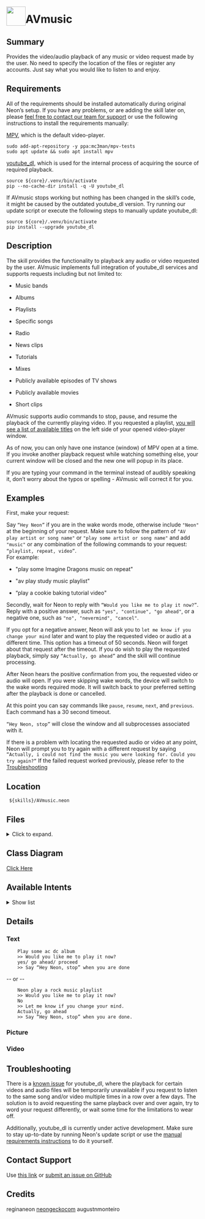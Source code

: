 
# <img src='https://0000.us/klatchat/app/files/neon_images/icons/neon_skill.png' card_color="#FF8600" width="50" style="vertical-align:bottom">AVmusic  
  
## Summary  
  
Provides the video/audio playback of any music or video request made by the user. No need to specify the location of the files or register any accounts. Just say what you would like to listen to and enjoy.  
  
## Requirements  
All of the requirements should be installed automatically during original Neon’s setup. If you have any problems, or are adding the skill later on, please [feel free to contact our team for support](#contact-support) or use the following instructions to install the requirements manually:  
  
[MPV](https://mpv.io/), which is the default video-player.  
  

    sudo add-apt-repository -y ppa:mc3man/mpv-tests    
    sudo apt update && sudo apt install mpv  

  
    
[youtube_dl](https://ytdl-org.github.io/youtube-dl/about.html), which is used for the internal process of acquiring the source of required playback.  
  

    source ${core}/.venv/bin/activate 
    pip --no-cache-dir install -q -U youtube_dl  

  If AVmusic stops working but nothing has been changed in the skill’s code, it might be caused by the outdated youtube_dl version. Try running our update script or execute the following steps to manually update youtube_dl:  
  
    source ${core}/.venv/bin/activate 
    pip install --upgrade youtube_dl   
  
## Description  
  
The skill provides the functionality to playback any audio or video requested by the user.
AVmusic implements full integration of youtube_dl services and supports requests including but not limited to:
  
- Music bands  
      
- Albums  
  
- Playlists  
      
- Specific songs  
      
- Radio  
      
- News clips  
      
- Tutorials  
      
- Mixes  
      
- Publicly available episodes of TV shows  
      
- Publicly available movies  
      
- Short clips  
      
  
AVmusic supports audio commands to stop, pause, and resume the playback of the currently playing video. If you requested a playlist, [you will see a list of available titles](#picture) on the left side of your opened video-player window.  
  
As of now, you can only have one instance (window) of MPV open at a time. If you invoke another playback request while watching something else, your current window will be closed and the new one will popup in its place.  
  
If you are typing your command in the terminal instead of audibly speaking it, don’t worry about the typos or spelling - AVmusic will correct it for you.  
  
    
  
  
## Examples  
  
First, make your request:  
  
Say `“Hey Neon”` if you are in the wake words mode, otherwise include `"Neon"` at the beginning of your request. Make
sure to follow the pattern of `"AV play artist or song name"` or `"play some artist or song name"` and add `"music"` or
any combination of the following commands to your request: `“playlist, repeat, video”`.  
For example:
  
- "play some Imagine Dragons music on repeat"
      
- "av play study music playlist"
      
- “play a cookie baking tutorial video" 
      
  
Secondly, wait for Neon to reply with `“Would you like me to play it now?”`. Reply with a positive answer, such as
`"yes", "continue", "go ahead"`, or a negative one, such as `"no", "nevermind", "cancel"`.
  
If you opt for a negative answer, Neon will ask you to `let me know if you change your mind` later and want to play the
requested video or audio at a different time. This option has a timeout of 50 seconds. Neon will forget about that
request after the timeout. If you do wish to play the requested playback, simply say `“Actually, go ahead”` and the
skill will continue processing.
  
After Neon hears the positive confirmation from you, the requested video or audio will open. If you were skipping wake
words, the device will switch to the wake words required mode. It will switch back to your preferred setting after the
playback is done or cancelled.
  
At this point you can say commands like `pause`, `resume`, `next`, and `previous`. Each command has a 30 second timeout.
  
  
`“Hey Neon, stop”` will close the window and all subprocesses associated with it.
  
If there is a problem with locating the requested audio or video at any point, Neon will prompt you to try again with a different request by saying `“Actually, i could not find the music you were looking for. Could you try again?“` If the failed request worked previously, please refer to the [Troubleshooting](#troubleshooting)  
  
## Location  
  

     ${skills}/AVmusic.neon

## Files
<details>
<summary>Click to expand.</summary>
<br>

    ${skills}/AVmusic.neon  
    ${skills}/AVmusic.neon/dialog  
    ${skills}/AVmusic.neon/dialog/de-de  
    ${skills}/AVmusic.neon/dialog/de-de/ChangeMind.dialog  
    ${skills}/AVmusic.neon/dialog/en-us  
    ${skills}/AVmusic.neon/dialog/de-de/TryAgain.dialog  
    ${skills}/AVmusic.neon/dialog/de-de/SayStop.dialog  
    ${skills}/AVmusic.neon/dialog/de-de/SayResume.dialog  
    ${skills}/AVmusic.neon/dialog/de-de/PlayNow.dialog  
    ${skills}/AVmusic.neon/dialog/en-us/ChangeMind.dialog  
    ${skills}/AVmusic.neon/dialog/en-us/SayResume.dialog  
    ${skills}/AVmusic.neon/dialog/en-us/SayStop.dialog  
    ${skills}/AVmusic.neon/dialog/en-us/PlayNow.dialog  
    ${skills}/AVmusic.neon/dialog/en-us/TryAgain.dialog  
    ${skills}/AVmusic.neon/test  
    ${skills}/AVmusic.neon/test/intent  
    ${skills}/AVmusic.neon/test/intent/001.Neon_AVmusic_intent.intent.json  
    ${skills}/AVmusic.neon/test/intent/002.AVmusic_intent.intent.json  
    ${skills}/AVmusic.neon/test/intent/003.not_now_intent.intent.json  
    ${skills}/AVmusic.neon/test/intent/004.playnow_intent.intent.json  
    ${skills}/AVmusic.neon/test/intent/005.pause_now_intent.intent.json  
    ${skills}/AVmusic.neon/vocab/de-de  
    ${skills}/AVmusic.neon/vocab  
    ${skills}/AVmusic.neon/vocab/de-de/AgreementKeyword.voc  
    ${skills}/AVmusic.neon/vocab/de-de/AVmusicKeyword.voc  
    ${skills}/AVmusic.neon/vocab/de-de/DeclineKeyword.voc  
    ${skills}/AVmusic.neon/vocab/en-us  
    ${skills}/AVmusic.neon/vocab/en-us/AgreementKeyword.voc  
    ${skills}/AVmusic.neon/vocab/en-us/AVmusicKeyword.voc  
    ${skills}/AVmusic.neon/vocab/en-us/DeclineKeyword.voc  
    ${skills}/AVmusic.neon/vocab/en-us/Mix.voc  
    ${skills}/AVmusic.neon/vocab/en-us/Neon.voc  
    ${skills}/AVmusic.neon/vocab/en-us/Pause.voc  
    ${skills}/AVmusic.neon/vocab/en-us/Repeat.voc  
    ${skills}/AVmusic.neon/__init__.py  
    ${skills}/AVmusic.neon/AVmusic_Class_Diagram.png  
    ${skills}/AVmusic.neon/README.md  
    ${skills}/AVmusic.neon/requirements.sh  
    ${skills}/AVmusic.neon/requirements.txt  
    ${skills}/AVmusic.neon/settings.json

</details>
  

## Class Diagram
[Click Here](https://0000.us/klatchat/app/files/neon_images/class_diagrams/AVmusic.png)
  

## Available Intents
<details>
<summary>Show list</summary>
<br>


### AgreementKeyword.voc

    yes  
    sure  
    proceed  
    continue  
    begin  
    start  
    go ahead  
    lets do it  
    do it  
    of course  
    actually do  
    changed my mind

  

### AVmusicKeyword.voc

    play(| some| this music)  
    play  
    find(| this) (song|me some|music|video|music video)  
    find (song|me some|music|video|music video)  
    search for this (band|song)  
    music  
    music video  
    i want to (hear|listen to)

### DeclineKeyword.voc

    no  
    don't  
    not  
    do not  
    stop  
    break  
    leave  
    quit  
    end  
    not now  
    that's enough  
    enough

### Mix.voc

    playlist  
    mix  
    album

### Neon.voc

    neon  
    leon  
    nyan  
    av  
    a v  
    av music  
    a v music

### Playback.voc

    pause
    pause now
    resume
    proceed
    continue
    next
    previous
    skip
    back
    last
    forward

### Repeat.voc

    on repeat  
    repeat  
    on loop  
    repeat  
    forever

</details>


## Details

### Text

	    Play some ac dc album    
	    >> Would you like me to play it now?    
        yes/ go ahead/ proceed    
        >> Say “Hey Neon, stop” when you are done

  
  
    
--   or --  
      
  

        Neon play a rock music playlist    
        >> Would you like me to play it now?    
        No    
        >> Let me know if you change your mind.    
        Actually, go ahead    
        >> Say “Hey Neon, stop” when you are done.

### Picture

### Video

## Troubleshooting
There is a [known issue](https://github.com/ytdl-org/youtube-dl/issues/154) for youtube_dl, where the playback for certain videos and audio files will be temporarily unavailable if you request to listen to the same song and/or video multiple times in a row over a few days. The solution is to avoid requesting the same playback over and over again, try to word your request differently, or wait some time for the limitations to wear off.

Additionally, youtube_dl is currently under active development. Make sure to stay up-to-date by running Neon's update script or use the [manual requirements instructions](#requirements) to do it yourself.

## Contact Support
Use [this link](https://neongecko.com/ContactUs) or
[submit an issue on GitHub](https://help.github.com/en/articles/creating-an-issue)

## Credits
reginaneon [neongeckocom](https://neongecko.com/) augustnmonteiro
